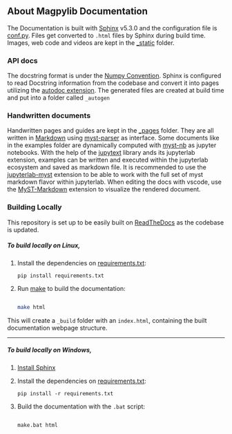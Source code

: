 ## About Magpylib Documentation

The Documentation is built with [Sphinx](http://www.sphinx-doc.org/en/main/) v5.3.0 and the configuration file is [conf.py](./conf.py). Files get converted to `.html` files by Sphinx during build time. Images, web code and videos are kept in the [_static](./_static) folder.

### API docs
 The docstring format is under the [Numpy Convention](https://sphinxcontrib-napoleon.readthedocs.io/en/latest/example_numpy.html). Sphinx is configured to read Docstring information from the codebase and convert it into pages utilizing the [autodoc extension](http://www.sphinx-doc.org/en/main/usage/extensions/autodoc.html). The generated files are created at build time and put into a folder called `_autogen`

### Handwritten documents
Handwritten pages and guides are kept in the [_pages](./_pages) folder. They are all written in [Markdown](https://www.markdownguide.org/) using [myst-parser](https://github.com/executablebooks/MyST-Parser) as interface. Some documents like in the examples folder are dynamically computed with [myst-nb](https://github.com/executablebooks/myst-nb) as jupyter notebooks. With the help of the [jupytext](https://github.com/mwouts/jupytext) library ands its jupyterlab extension, examples can be written and executed within the jupyterlab ecosystem and saved as markdown file. It is recommended to use the [jupyterlab-myst](https://github.com/executablebooks/jupyterlab-myst) extension to be able to work with the full set of myst markdown flavor within jupyterlab. When editing the docs with vscode, use the [MyST-Markdown](https://marketplace.visualstudio.com/items?itemName=ExecutableBookProject.myst-highlight) extension to visualize the rendered document.


### Building Locally

This repository is set up to be easily built on [ReadTheDocs](https://readthedocs.org/) as the codebase is updated.

##### To build locally on Linux,
1. Install the dependencies on [requirements.txt](./requirements.txt):
    ```
    pip install requirements.txt
    ```


2. Run [make](http://man7.org/linux/man-pages/man1/make.1.html) to build the documentation:

    ```bash

    make html
    ```

This will create a `_build` folder with an `index.html`, containing the built documentation webpage structure.

---

##### To build locally on Windows,

1. [Install Sphinx](http://www.sphinx-doc.org/en/main/usage/installation.html)
2. Install the dependencies on [requirements.txt](./requirements.txt):
    ```
    pip install -r requirements.txt
    ```

3. Build the documentation with the `.bat` script:

    ```bash

    make.bat html
    ```

